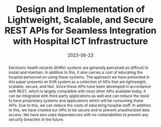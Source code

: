 ---
title: "Design and Implementation of Lightweight, Scalable, and Secure REST APIs for Seamless Integration with Hospital ICT Infrastructure"
collection: publications
permalink: /publication/2023-dc13
date: 2023-06-23
venue: '2023 한국통신학회 하계종합학술발표회'
# just display our icon symbols
paperurl: 'https://www.dbpia.co.kr/journal/articleDetail?nodeId=NODE11487909'
# slidesurl: 'http://academicpages.github.io/files/slides1.pdf'
pubtype: 'domestic_conference'
link: 'https://www.dbpia.co.kr/journal/articleDetail?nodeId=NODE11487909'
# code: https://github.com/FIVEYOUNGWOO/Medical-ICT-Convergence-Healthcare-Based-Application
# github: https://github.com/FIVEYOUNGWOO/Medical-ICT-Convergence-Healthcare-Based-Application
citation: '라가벤드라 가니가, <strong>오영우</strong>, 최우열. &quot;Design and Implementation of Lightweight, Scalable, and Secure REST APIs for Seamless Integration with Hospital ICT Infrastructure.&quot; <i>2023 한국통신학회 하계종합학술발표회</i>, 제주, 대한민국, 2023.06.21 - 24. (<u>Status: Presented on 2023.06.23.</u>)'
excerpt_separator: ""
abstract: Electronic health records (EHRs) systems are generally perceived as difficult to install and maintain. In addition to this, it also carries a cost of educating the hospital personnel on using these systems. The approach we have presented in this paper presents an EHR system as a collection of APIs that are lightweight, scalable, secure, and fast. Since these APIs have been developed in accordance with REST, which is largely compatible with most other APIs available today, it can be integrated with third-party applications as well and can reduce the need to have proprietary systems and applications which will be consuming these APIs. Due to this, we can reduce the costs of educating hospital staff. In addition to this, we have created our APIs to be secure and to prevent unauthorized data access. We have also used dependencies with no vulnerabilities to prevent any security breaches in the future.
---